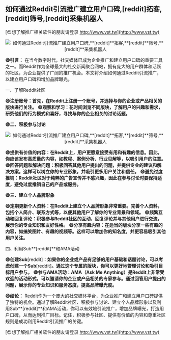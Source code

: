 ## **如何通过Reddit引流推广建立用户口碑,**[reddit]**拓客,**[reddit]**筛号,**[reddit]**采集机器人**

[😍想了解推广相关软件的朋友请登录 http://www.vst.tw](http://www.vst.tw)

 <center><img src="https://vst.tw/MP4/tuiguang/png/0.png" alt="如何通过Reddit引流推广建立用户口碑,**[reddit]**拓客,**[reddit]**筛号,**[reddit]**采集机器人"></center>

**😄引言：**
在当今数字时代，社交媒体已成为企业推广和建立用户口碑的重要工具之一。而Reddit作为全球最大的社交新闻聚合网站，拥有庞大的用户群体和活跃的社区，为企业提供了广阔的推广机会。本文将介绍如何通过Reddit引流推广，以建立用户口碑和增加品牌曝光。

一、了解Reddit社区

**😄注册账号：首先，在Reddit上注册一个账号，并选择与你的企业或产品相关的版块进行关注。**
**😄观察和学习：花时间浏览不同版块，了解用户的兴趣和需求，研究他们的行为模式和喜好，寻找与你的企业相关的讨论话题。**

**😄二、积极参与讨论**

 <center><img src="https://vst.tw/MP4/tuiguang/png/0.png" alt="如何通过Reddit引流推广建立用户口碑,**[reddit]**拓客,**[reddit]**筛号,**[reddit]**采集机器人"></center>

**😄提供有价值的内容：在Reddit上，用户更愿意接受有用和有趣的信息。因此，你应该发布高质量的内容，如教程、案例分析、行业见解等，以吸引用户的注意。**
**😄回答问题和解决问题：积极回答其他用户提出的问题，并提供专业的建议和解决方案。这样可以树立你的专业形象，并吸引更多用户关注和信任。**
**😄避免过度推销：Reddit社区对于纯粹的广告宣传并不感兴趣，因此在参与讨论时要保持适度，避免过度推销自己的产品或服务。**

**😄三、建立个人品牌形象**

**😄定期更新个人资料：在Reddit上建立个人品牌形象非常重要。完善个人资料，包括个人简介、联系方式等，以便其他用户了解你的专业背景和领域。**
**😄频繁互动和回复评论：积极参与Reddit社区的互动，回复评论并与其他用户进行交流，展示你的专业知识和友好性格。**
**😄分享有趣内容：在适当的版块分享一些有趣的内容，如搞笑图片、有趣的视频等。这样可以增加你的知名度，并更容易吸引其他用户关注。**

四、利用Sub**[reddit]**和AMA活动

**😄创建Sub**[reddit]**：如果你的企业或产品有足够的用户基础和话题讨论，可以考虑创建一个Sub**[reddit]**。通过这个专属的版块，你可以更好地管理讨论和吸引目标用户参与。**
**😄参与AMA活动：AMA（Ask Me Anything）是Reddit上非常受欢迎的活动形式，可以邀请你的企业或产品相关的专家参与。通过回答用户提出的问题，展示你的专业知识和服务态度，提高品牌曝光度。**

**😄结论：**
Reddit作为一个庞大的社交媒体平台，为企业推广和建立用户口碑提供了独特的机会。通过了解Reddit社区、积极参与讨论、建立个人品牌形象以及利用Sub**[reddit]**和AMA活动，你可以有效地引流推广，增加品牌曝光，打造用户口碑，从而达到推广目标。记住，积极参与社区、提供有价值的内容和尊重社区规则是成功利用Reddit引流推广的关键。

[😍想了解推广相关软件的朋友请登录 http://www.vst.tw](http://www.vst.tw)



